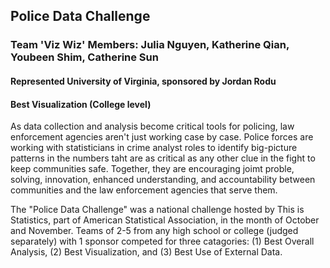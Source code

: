 ## Police Data Challenge
### Team 'Viz Wiz' Members: Julia Nguyen, Katherine Qian, Youbeen Shim, Catherine Sun
#### Represented University of Virginia, sponsored by Jordan Rodu
#### Best Visualization (College level)

As data collection and analysis become critical tools for policing, law enforcement agencies aren't just working case by case. Police forces are working with statisticians in crime analyst roles to identify big-picture patterns in the numbers taht are as critical as any other clue in the fight to keep communities safe. Together, they are encouraging joimt proble, solving, innovation, enhanced understanding, and accountability between communities and the law enforcement agencies that serve them.

The "Police Data Challenge" was a national challenge hosted by This is Statistics, part of American Statistical Association, in the month of October and November. Teams of 2-5 from any high school or college (judged separately) with 1 sponsor competed for three catagories: (1) Best Overall Analysis, (2) Best Visualization, and (3) Best Use of External Data.

